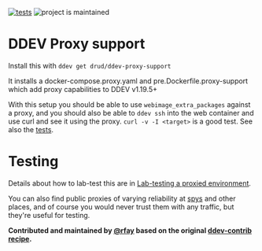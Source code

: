 [![tests](https://github.com/drud/ddev-proxy-support/actions/workflows/tests.yml/badge.svg)](https://github.com/drud/ddev-proxy-support/actions/workflows/tests.yml) ![project is maintained](https://img.shields.io/maintenance/yes/2023.svg)

# DDEV Proxy support

Install this with `ddev get drud/ddev-proxy-support`

It installs a docker-compose.proxy.yaml and pre.Dockerfile.proxy-support which add proxy capabilities to DDEV v1.19.5+

With this setup you should be able to use `webimage_extra_packages` against a proxy, and you should also be able to `ddev ssh` into the web container and use curl and see it using the proxy. `curl -v -I <target>` is a good test. See also the [tests](tests/test.bats).

# Testing

Details about how to lab-test this are in [Lab-testing a proxied environment](lab-testing.md).

You can also find public proxies of varying reliability at [spys](https://spys.one/free-proxy-list/US/) and other places, and of course you would never trust them with any traffic, but they're useful for testing.

**Contributed and maintained by [@rfay](https://github.com/rfay) based on the original [ddev-contrib recipe](https://github.com/drud/ddev-contrib/tree/master/recipes/proxy).**


